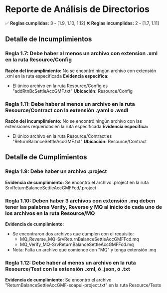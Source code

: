# Reporte de Análisis de Directorios

✅ **Reglas cumplidas:** 3 - [1.9, 1.10, 1.12]
❌ **Reglas incumplidas:** 2 - [1.7, 1.11]

## Detalle de Incumplimientos

### Regla 1.7: Debe haber al menos un archivo con extension .xml en la ruta Resource/Config
**Razón del incumplimiento:** No se encontró ningún archivo con extensión .xml en la ruta especificada
**Evidencia específica:** 
- El único archivo en la ruta Resource/Config es "addRtnBcSettleAccGMF.txt"
**Ubicación:** Resource/Config

### Regla 1.11: Debe haber al menos un archivo en la ruta Resource/Contract con la extensión .yaml o .wsdl
**Razón del incumplimiento:** No se encontró ningún archivo con las extensiones requeridas en la ruta especificada
**Evidencia específica:** 
- El único archivo en la ruta Resource/Contract es "ReturnBalanceSettleAccGMF.txt"
**Ubicación:** Resource/Contract

## Detalle de Cumplimientos

### Regla 1.9: Debe haber un archivo .project
**Evidencia de cumplimiento:** Se encontró el archivo .project en la ruta SrvReturnBalanceSettleAccGMFFcd/.project

### Regla 1.10: Deben haber 3 archivos con extensión .mq deben tener las palabras Verify, Reverse y MQ al inicio de cada uno de los archivos en la ruta Resource/MQ
**Evidencia de cumplimiento:** 
- Se encontraron dos archivos que cumplen con el requisito:
  - MQ_Reverse_MQ-SrvReturnBalanceSettleAccGMFFcd.mq
  - MQ_Verify_MQ-SrvReturnBalanceSettleAccGMFFcd.mq
- Nota: Falta un archivo que comience con "MQ" y tenga extensión .mq

### Regla 1.12: Debe haber al menos un archivo en la ruta Resource/Test con la extensión .xml, ó .json, ó .txt
**Evidencia de cumplimiento:** Se encontró el archivo "ReturnBalanceSettleAccGMF-soapui-project.txt" en la ruta Resource/Tests